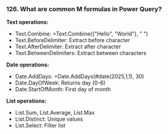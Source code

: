 ### 126. **What are common M formulas in Power Query?**

**Text operations:**

- Text.Combine: =Text.Combine({"Hello", "World"}, " ")
- Text.BeforeDelimiter: Extract before character
- Text.AfterDelimiter: Extract after character
- Text.BetweenDelimiters: Extract between characters

**Date operations:**

- Date.AddDays: =Date.AddDays(#date(2025,1,1), 30)
- Date.DayOfWeek: Returns day (0-6)
- Date.StartOfMonth: First day of month

**List operations:**

- List.Sum, List.Average, List.Max
- List.Distinct: Unique values
- List.Select: Filter list
